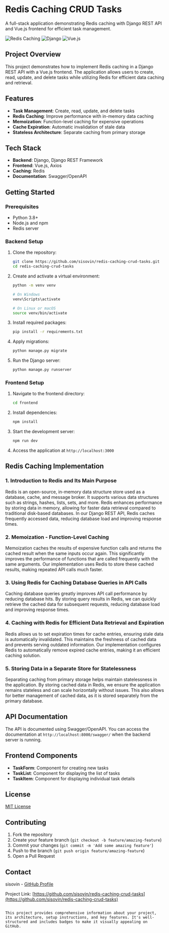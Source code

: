 # Redis Caching CRUD Tasks

A full-stack application demonstrating Redis caching with Django REST API and Vue.js frontend for efficient task management.

![Redis Caching](https://img.shields.io/badge/Redis-Caching-red)
![Django](https://img.shields.io/badge/Backend-Django-green)
![Vue.js](https://img.shields.io/badge/Frontend-Vue.js-blue)

## Project Overview

This project demonstrates how to implement Redis caching in a Django REST API with a Vue.js frontend. The application allows users to create, read, update, and delete tasks while utilizing Redis for efficient data caching and retrieval.

## Features

- **Task Management**: Create, read, update, and delete tasks
- **Redis Caching**: Improve performance with in-memory data caching
- **Memoization**: Function-level caching for expensive operations
- **Cache Expiration**: Automatic invalidation of stale data
- **Stateless Architecture**: Separate caching from primary storage

## Tech Stack

- **Backend**: Django, Django REST Framework
- **Frontend**: Vue.js, Axios
- **Caching**: Redis
- **Documentation**: Swagger/OpenAPI

## Getting Started

### Prerequisites

- Python 3.8+
- Node.js and npm
- Redis server

### Backend Setup

1. Clone the repository:
   ```bash
   git clone https://github.com/sisovin/redis-caching-crud-tasks.git
   cd redis-caching-crud-tasks
   ```

2. Create and activate a virtual environment:
   ```bash
   python -m venv venv
   
   # On Windows
   venv\Scripts\activate
   
   # On Linux or macOS
   source venv/bin/activate
   ```

3. Install required packages:
   ```bash
   pip install -r requirements.txt
   ```

4. Apply migrations:
   ```bash
   python manage.py migrate
   ```

5. Run the Django server:
   ```bash
   python manage.py runserver
   ```

### Frontend Setup

1. Navigate to the frontend directory:
   ```bash
   cd frontend
   ```

2. Install dependencies:
   ```bash
   npm install
   ```

3. Start the development server:
   ```bash
   npm run dev
   ```

4. Access the application at `http://localhost:3000`

## Redis Caching Implementation

### 1. Introduction to Redis and Its Main Purpose

Redis is an open-source, in-memory data structure store used as a database, cache, and message broker. It supports various data structures such as strings, hashes, lists, sets, and more. Redis enhances performance by storing data in memory, allowing for faster data retrieval compared to traditional disk-based databases. In our Django REST API, Redis caches frequently accessed data, reducing database load and improving response times.

### 2. Memoization - Function-Level Caching

Memoization caches the results of expensive function calls and returns the cached result when the same inputs occur again. This significantly improves the performance of functions that are called frequently with the same arguments. Our implementation uses Redis to store these cached results, making repeated API calls much faster.

### 3. Using Redis for Caching Database Queries in API Calls

Caching database queries greatly improves API call performance by reducing database hits. By storing query results in Redis, we can quickly retrieve the cached data for subsequent requests, reducing database load and improving response times.

### 4. Caching with Redis for Efficient Data Retrieval and Expiration

Redis allows us to set expiration times for cache entries, ensuring stale data is automatically invalidated. This maintains the freshness of cached data and prevents serving outdated information. Our implementation configures Redis to automatically remove expired cache entries, making it an efficient caching solution.

### 5. Storing Data in a Separate Store for Statelessness

Separating caching from primary storage helps maintain statelessness in the application. By storing cached data in Redis, we ensure the application remains stateless and can scale horizontally without issues. This also allows for better management of cached data, as it is stored separately from the primary database.

## API Documentation

The API is documented using Swagger/OpenAPI. You can access the documentation at `http://localhost:8000/swagger/` when the backend server is running.

## Frontend Components

- **TaskForm**: Component for creating new tasks
- **TaskList**: Component for displaying the list of tasks
- **TaskItem**: Component for displaying individual task details

## License

[MIT License](LICENSE)

## Contributing

1. Fork the repository
2. Create your feature branch (`git checkout -b feature/amazing-feature`)
3. Commit your changes (`git commit -m 'Add some amazing feature'`)
4. Push to the branch (`git push origin feature/amazing-feature`)
5. Open a Pull Request

## Contact

sisovin - [GitHub Profile](https://github.com/sisovin)

Project Link: [https://github.com/sisovin/redis-caching-crud-tasks](https://github.com/sisovin/redis-caching-crud-tasks)
```

This project provides comprehensive information about your project, its architecture, setup instructions, and key features. It's well-structured and includes badges to make it visually appealing on GitHub.